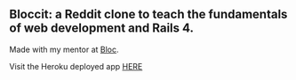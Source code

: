 ## Bloccit: a Reddit clone to teach the fundamentals of web development and Rails 4.

Made with my mentor at [Bloc](http://bloc.io).

Visit the Heroku deployed app [HERE](https://dan-bloccit.herokuapp.com)
